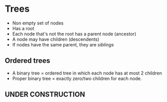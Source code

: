 <!-- Google Analytics -->
<script async src="https://www.googletagmanager.com/gtag/js?id=UA-113560131-1"></script>
<script>
  window.dataLayer = window.dataLayer || [];
  function gtag(){dataLayer.push(arguments);}
  gtag('js', new Date());
  gtag('config', 'UA-113560131-1');
</script>

# Trees

* Non empty set of nodes
* Has a root
* Each node that's not the root has a parent node (ancestor)
* A node may have children (descendents)
* If nodes have the same parent, they are *siblings*

## Ordered trees

* A binary tree = ordered tree in which each node has at most 2 children
* Proper binary tree = exactly zero/two children for each node.

## UNDER CONSTRUCTION
